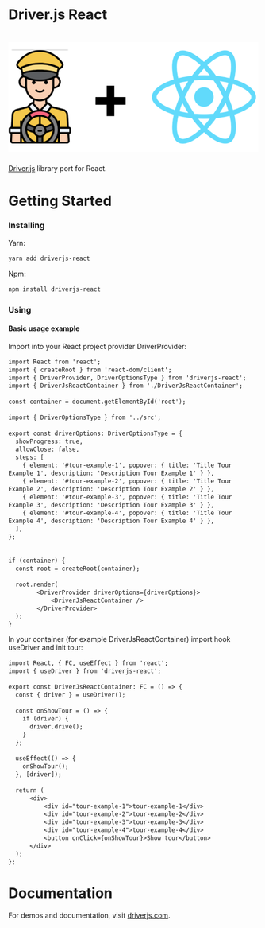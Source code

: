 # Driver.js React

<h1 align="center">
    <img src="./public/driverjs-react-updated.svg" />
</h1>

[Driver.js](https://github.com/kamranahmedse/driver.js) library port for React.

# Getting Started

### Installing

Yarn:
```bash
yarn add driverjs-react
```

Npm:
```bash
npm install driverjs-react
```
### Using

#### Basic usage example

Import into your React project provider DriverProvider:

```tsx
import React from 'react';
import { createRoot } from 'react-dom/client';
import { DriverProvider, DriverOptionsType } from 'driverjs-react';
import { DriverJsReactContainer } from './DriverJsReactContainer';

const container = document.getElementById('root');

import { DriverOptionsType } from '../src';

export const driverOptions: DriverOptionsType = {
  showProgress: true,
  allowClose: false,
  steps: [
    { element: '#tour-example-1', popover: { title: 'Title Tour Example 1', description: 'Description Tour Example 1' } },
    { element: '#tour-example-2', popover: { title: 'Title Tour Example 2', description: 'Description Tour Example 2' } },
    { element: '#tour-example-3', popover: { title: 'Title Tour Example 3', description: 'Description Tour Example 3' } },
    { element: '#tour-example-4', popover: { title: 'Title Tour Example 4', description: 'Description Tour Example 4' } },
  ],
};


if (container) {
  const root = createRoot(container);

  root.render(
        <DriverProvider driverOptions={driverOptions}>
            <DriverJsReactContainer />
        </DriverProvider>
  );
}
```

In your container (for example DriverJsReactContainer) import hook useDriver and init tour:
```tsx
import React, { FC, useEffect } from 'react';
import { useDriver } from 'driverjs-react';

export const DriverJsReactContainer: FC = () => {
  const { driver } = useDriver();

  const onShowTour = () => {
    if (driver) {
      driver.drive();
    }
  };

  useEffect(() => {
    onShowTour();
  }, [driver]);

  return (
      <div>
          <div id="tour-example-1">tour-example-1</div>
          <div id="tour-example-2">tour-example-2</div>
          <div id="tour-example-3">tour-example-3</div>
          <div id="tour-example-4">tour-example-4</div>
          <button onClick={onShowTour}>Show tour</button>
      </div>
  );
};
```
# Documentation

For demos and documentation, visit [driverjs.com](https://driverjs.com/).
